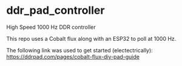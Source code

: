 # ddr_pad_controller
High Speed 1000 Hz DDR controller

This repo uses a Cobalt flux along with an ESP32 to poll at 1000 Hz.  

The following link was used to get started (electectrically):
https://ddrpad.com/pages/cobalt-flux-diy-pad-guide
